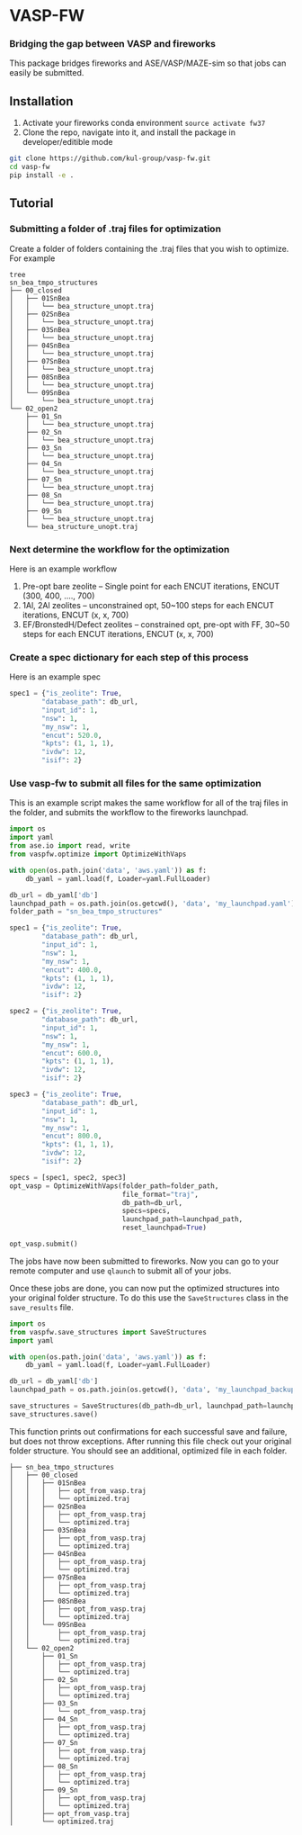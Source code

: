 
# VASP-FW 
### Bridging the gap between VASP and fireworks    
This package bridges fireworks and ASE/VASP/MAZE-sim so that jobs can easily be submitted.   
 ## Installation
1. Activate your fireworks conda environment ``source activate fw37``
2. Clone the repo, navigate into it, and install the package in developer/editible mode 
```bash
git clone https://github.com/kul-group/vasp-fw.git
cd vasp-fw
pip install -e . 
```
 
 ## Tutorial  
### Submitting a folder of .traj files for optimization 

Create a folder of folders containing the .traj files that you wish to optimize. For example 

    tree 
    sn_bea_tmpo_structures
    ├── 00_closed
    │   ├── 01SnBea
    │   │   └── bea_structure_unopt.traj
    │   ├── 02SnBea
    │   │   └── bea_structure_unopt.traj
    │   ├── 03SnBea
    │   │   └── bea_structure_unopt.traj
    │   ├── 04SnBea
    │   │   └── bea_structure_unopt.traj
    │   ├── 07SnBea
    │   │   └── bea_structure_unopt.traj
    │   ├── 08SnBea
    │   │   └── bea_structure_unopt.traj
    │   └── 09SnBea
    │       └── bea_structure_unopt.traj
    └── 02_open2
        ├── 01_Sn
        │   └── bea_structure_unopt.traj
        ├── 02_Sn
        │   └── bea_structure_unopt.traj
        ├── 03_Sn
        │   └── bea_structure_unopt.traj
        ├── 04_Sn
        │   └── bea_structure_unopt.traj
        ├── 07_Sn
        │   └── bea_structure_unopt.traj
        ├── 08_Sn
        │   └── bea_structure_unopt.traj
        ├── 09_Sn
        │   └── bea_structure_unopt.traj
        └── bea_structure_unopt.traj

### Next determine the workflow for the optimization 

Here is an example workflow 
1. Pre-opt bare zeolite – Single point for each ENCUT iterations, ENCUT (300, 400, …., 700)  
2. 1Al, 2Al zeolites – unconstrained opt, 50~100 steps for each ENCUT iterations, ENCUT (x, x, 700)  
3. EF/BronstedH/Defect zeolites – constrained opt, pre-opt with FF, 30~50 steps for each ENCUT iterations, ENCUT (x, x, 700)

### Create a spec dictionary for each step of this process  

Here is an example spec 
```python
spec1 = {"is_zeolite": True,  
        "database_path": db_url,  
        "input_id": 1,  
        "nsw": 1,  
        "my_nsw": 1,  
        "encut": 520.0,  
        "kpts": (1, 1, 1),  
        "ivdw": 12,  
        "isif": 2}
```

### Use vasp-fw to submit all files for the same optimization 
This is an example script makes the same workflow for all of the traj files in the folder, and submits the workflow to the fireworks launchpad. 
```python
import os  
import yaml  
from ase.io import read, write  
from vaspfw.optimize import OptimizeWithVaps  

with open(os.path.join('data', 'aws.yaml')) as f:  
    db_yaml = yaml.load(f, Loader=yaml.FullLoader)  

db_url = db_yaml['db']  
launchpad_path = os.path.join(os.getcwd(), 'data', 'my_launchpad.yaml')  
folder_path = "sn_bea_tmpo_structures" 

spec1 = {"is_zeolite": True,  
        "database_path": db_url,  
        "input_id": 1,  
        "nsw": 1,  
        "my_nsw": 1,  
        "encut": 400.0,  
        "kpts": (1, 1, 1),  
        "ivdw": 12,  
        "isif": 2}  

spec2 = {"is_zeolite": True,  
        "database_path": db_url,  
        "input_id": 1,  
        "nsw": 1,  
        "my_nsw": 1,  
        "encut": 600.0,  
        "kpts": (1, 1, 1),  
        "ivdw": 12,  
        "isif": 2}  

spec3 = {"is_zeolite": True, 
        "database_path": db_url,  
        "input_id": 1,  
        "nsw": 1,  
        "my_nsw": 1,  
        "encut": 800.0,  
        "kpts": (1, 1, 1),  
        "ivdw": 12,  
        "isif": 2}  

specs = [spec1, spec2, spec3]
opt_vasp = OptimizeWithVaps(folder_path=folder_path,  
                            file_format="traj",  
                            db_path=db_url,  
                            specs=specs,  
                            launchpad_path=launchpad_path,  
                            reset_launchpad=True)  

opt_vasp.submit()
```

The jobs have now been submitted to fireworks. Now you can go to your remote computer and use `qlaunch` to submit all of your jobs. 

Once these jobs are done, you can now put the optimized structures into your original folder structure. To do this use the `SaveStructures` class in the `save_results` file. 

```python
import os  
from vaspfw.save_structures import SaveStructures  
import yaml  

with open(os.path.join('data', 'aws.yaml')) as f:  
    db_yaml = yaml.load(f, Loader=yaml.FullLoader)  

db_url = db_yaml['db']  
launchpad_path = os.path.join(os.getcwd(), 'data', 'my_launchpad_backup.yaml')  

save_structures = SaveStructures(db_path=db_url, launchpad_path=launchpad_path)  
save_structures.save()
```

This function prints out confirmations for each successful save and failure, but does not throw exceptions. After running this file check out your original folder structure. You should see an additional, optimized file in each folder. 
```
├── sn_bea_tmpo_structures
│   ├── 00_closed
│   │   ├── 01SnBea
│   │   │   ├── opt_from_vasp.traj
│   │   │   └── optimized.traj
│   │   ├── 02SnBea
│   │   │   ├── opt_from_vasp.traj
│   │   │   └── optimized.traj
│   │   ├── 03SnBea
│   │   │   ├── opt_from_vasp.traj
│   │   │   └── optimized.traj
│   │   ├── 04SnBea
│   │   │   ├── opt_from_vasp.traj
│   │   │   └── optimized.traj
│   │   ├── 07SnBea
│   │   │   ├── opt_from_vasp.traj
│   │   │   └── optimized.traj
│   │   ├── 08SnBea
│   │   │   ├── opt_from_vasp.traj
│   │   │   └── optimized.traj
│   │   └── 09SnBea
│   │       ├── opt_from_vasp.traj
│   │       └── optimized.traj
│   └── 02_open2
│       ├── 01_Sn
│       │   ├── opt_from_vasp.traj
│       │   └── optimized.traj
│       ├── 02_Sn
│       │   ├── opt_from_vasp.traj
│       │   └── optimized.traj
│       ├── 03_Sn
│       │   └── opt_from_vasp.traj
│       ├── 04_Sn
│       │   ├── opt_from_vasp.traj
│       │   └── optimized.traj
│       ├── 07_Sn
│       │   ├── opt_from_vasp.traj
│       │   └── optimized.traj
│       ├── 08_Sn
│       │   ├── opt_from_vasp.traj
│       │   └── optimized.traj
│       ├── 09_Sn
│       │   ├── opt_from_vasp.traj
│       │   └── optimized.traj
│       ├── opt_from_vasp.traj
│       └── optimized.traj
```
